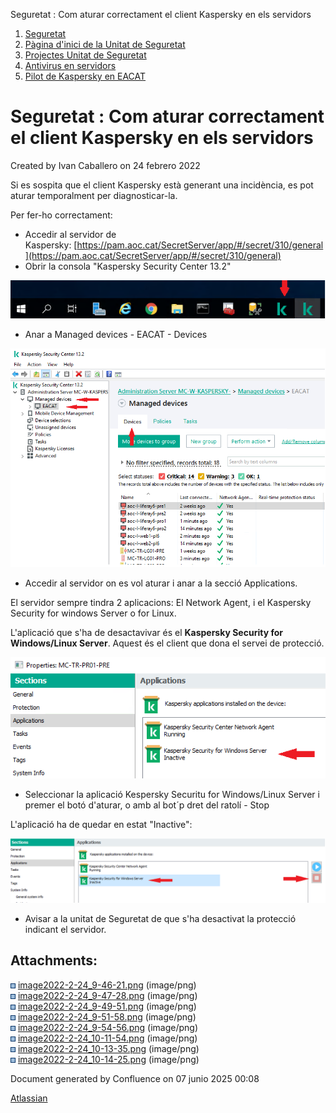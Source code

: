 Seguretat : Com aturar correctament el client Kaspersky en els servidors  

1.  [Seguretat](index.md)
2.  [Pàgina d'inici de la Unitat de Seguretat](15368362.md)
3.  [Projectes Unitat de Seguretat](Projectes-Unitat-de-Seguretat_41517821.md)
4.  [Antivirus en servidors](Antivirus-en-servidors_64980041.md)
5.  [Pilot de Kaspersky en EACAT](Pilot-de-Kaspersky-en-EACAT_64980047.md)

Seguretat : Com aturar correctament el client Kaspersky en els servidors
========================================================================

Created by Ivan Caballero on 24 febrero 2022

Si es sospita que el client Kaspersky està generant una incidència, es pot aturar temporalment per diagnosticar-la.

Per fer-ho correctament:

*   Accedir al servidor de Kaspersky: [https://pam.aoc.cat/SecretServer/app/#/secret/310/general](https://pam.aoc.cat/SecretServer/app/#/secret/310/general)
*   Obrir la consola "Kaspersky Security Center 13.2"

  

  

![](attachments/64980372/64980374.png)

  

*   Anar a Managed devices - EACAT - Devices

![](attachments/64980372/64980376.png)

*   Accedir al servidor on es vol aturar i anar a la secció Applications.

El servidor sempre tindra 2 aplicacions: El Network Agent, i el Kaspersky Security for windows Server o for Linux.

L'aplicació que s'ha de desactavivar és el **Kaspersky Security for Windows/Linux Server**. Aquest és el client que dona el servei de protecció.

![](attachments/64980372/64980378.png)

  

*   Seleccionar la aplicació Kespersky Securitu for Windows/Linux Server i premer el botó d'aturar, o amb al bot´p dret del ratolí - Stop

L'aplicació ha de quedar en estat "Inactive":

![](attachments/64980372/64980380.png)

  

*   Avisar a la unitat de Seguretat de que s'ha desactivat la protecció indicant el servidor.

  

  

  

  

  

  

  

Attachments:
------------

![](images/icons/bullet_blue.gif) [image2022-2-24\_9-46-21.png](attachments/64980372/64980373.png) (image/png)  
![](images/icons/bullet_blue.gif) [image2022-2-24\_9-47-28.png](attachments/64980372/64980374.png) (image/png)  
![](images/icons/bullet_blue.gif) [image2022-2-24\_9-49-51.png](attachments/64980372/64980375.png) (image/png)  
![](images/icons/bullet_blue.gif) [image2022-2-24\_9-51-58.png](attachments/64980372/64980376.png) (image/png)  
![](images/icons/bullet_blue.gif) [image2022-2-24\_9-54-56.png](attachments/64980372/64980377.png) (image/png)  
![](images/icons/bullet_blue.gif) [image2022-2-24\_10-11-54.png](attachments/64980372/64980378.png) (image/png)  
![](images/icons/bullet_blue.gif) [image2022-2-24\_10-13-35.png](attachments/64980372/64980379.png) (image/png)  
![](images/icons/bullet_blue.gif) [image2022-2-24\_10-14-25.png](attachments/64980372/64980380.png) (image/png)  

Document generated by Confluence on 07 junio 2025 00:08

[Atlassian](http://www.atlassian.com/)